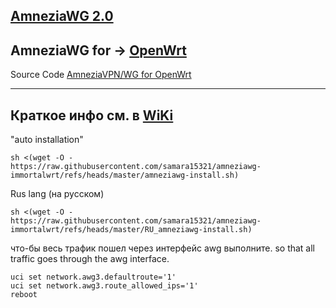 [AmneziaWG 2.0](https://github.com/samara15321/awg2)
--------


AmneziaWG for → [OpenWrt](https://github.com/samara1531/amneziawg-openwrt)
-----------------------
Source Code [AmneziaVPN/WG for OpenWrt](https://github.com/amnezia-vpn/amneziawg-openwrt)

------------------
Краткое инфо см. в [WiKi](https://github.com/samara15321/amneziawg-immortalwrt/wiki)
------------------

"auto installation"
```
sh <(wget -O - https://raw.githubusercontent.com/samara15321/amneziawg-immortalwrt/refs/heads/master/amneziawg-install.sh)
```
Rus lang (на русском)
```
sh <(wget -O - https://raw.githubusercontent.com/samara15321/amneziawg-immortalwrt/refs/heads/master/RU_amneziawg-install.sh)
```

что-бы весь трафик пошел через интерфейс awg выполните.
so that all traffic goes through the awg interface.
```
uci set network.awg3.defaultroute='1'
uci set network.awg3.route_allowed_ips='1'
reboot
```

